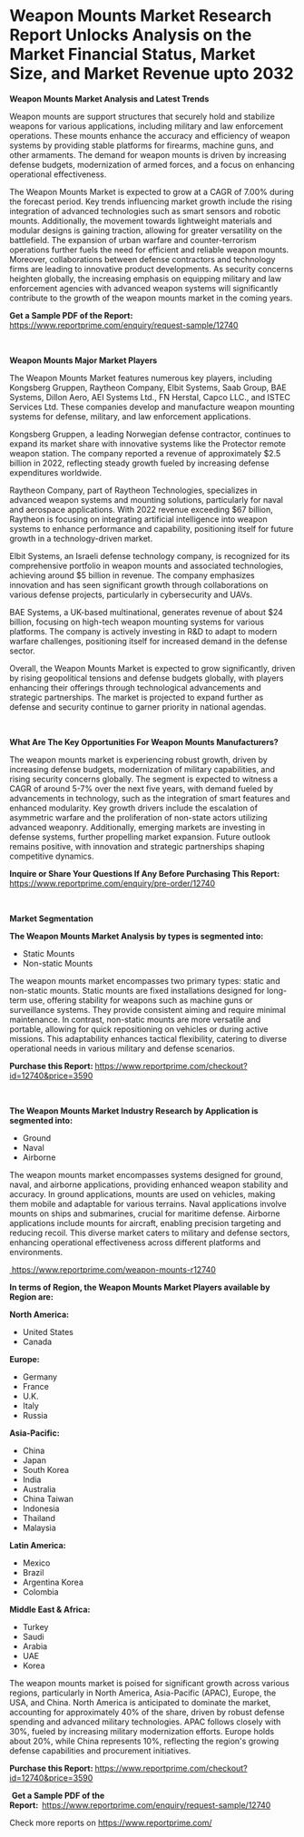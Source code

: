 <p><h1>Weapon Mounts Market Research Report Unlocks Analysis on the Market Financial Status, Market Size, and Market Revenue upto 2032</h1></p><p><strong>Weapon Mounts Market Analysis and Latest Trends</strong></p>
<p><p>Weapon mounts are support structures that securely hold and stabilize weapons for various applications, including military and law enforcement operations. These mounts enhance the accuracy and efficiency of weapon systems by providing stable platforms for firearms, machine guns, and other armaments. The demand for weapon mounts is driven by increasing defense budgets, modernization of armed forces, and a focus on enhancing operational effectiveness.</p><p>The Weapon Mounts Market is expected to grow at a CAGR of 7.00% during the forecast period. Key trends influencing market growth include the rising integration of advanced technologies such as smart sensors and robotic mounts. Additionally, the movement towards lightweight materials and modular designs is gaining traction, allowing for greater versatility on the battlefield. The expansion of urban warfare and counter-terrorism operations further fuels the need for efficient and reliable weapon mounts. Moreover, collaborations between defense contractors and technology firms are leading to innovative product developments. As security concerns heighten globally, the increasing emphasis on equipping military and law enforcement agencies with advanced weapon systems will significantly contribute to the growth of the weapon mounts market in the coming years.</p></p>
<p><strong>Get a Sample PDF of the Report:&nbsp;</strong> <a href="https://www.reportprime.com/enquiry/request-sample/12740?utm_campaign=3209&utm_medium=2&utm_source=Github&utm_content=ia&utm_term=19032025&utm_id=weapon-mounts">https://www.reportprime.com/enquiry/request-sample/12740</a></p>
<p>&nbsp;</p>
<p><strong>Weapon Mounts Major Market Players</strong></p>
<p><p>The Weapon Mounts Market features numerous key players, including Kongsberg Gruppen, Raytheon Company, Elbit Systems, Saab Group, BAE Systems, Dillon Aero, AEI Systems Ltd., FN Herstal, Capco LLC., and ISTEC Services Ltd. These companies develop and manufacture weapon mounting systems for defense, military, and law enforcement applications.</p><p>Kongsberg Gruppen, a leading Norwegian defense contractor, continues to expand its market share with innovative systems like the Protector remote weapon station. The company reported a revenue of approximately $2.5 billion in 2022, reflecting steady growth fueled by increasing defense expenditures worldwide.</p><p>Raytheon Company, part of Raytheon Technologies, specializes in advanced weapon systems and mounting solutions, particularly for naval and aerospace applications. With 2022 revenue exceeding $67 billion, Raytheon is focusing on integrating artificial intelligence into weapon systems to enhance performance and capability, positioning itself for future growth in a technology-driven market.</p><p>Elbit Systems, an Israeli defense technology company, is recognized for its comprehensive portfolio in weapon mounts and associated technologies, achieving around $5 billion in revenue. The company emphasizes innovation and has seen significant growth through collaborations on various defense projects, particularly in cybersecurity and UAVs.</p><p>BAE Systems, a UK-based multinational, generates revenue of about $24 billion, focusing on high-tech weapon mounting systems for various platforms. The company is actively investing in R&D to adapt to modern warfare challenges, positioning itself for increased demand in the defense sector.</p><p>Overall, the Weapon Mounts Market is expected to grow significantly, driven by rising geopolitical tensions and defense budgets globally, with players enhancing their offerings through technological advancements and strategic partnerships. The market is projected to expand further as defense and security continue to garner priority in national agendas.</p></p>
<p>&nbsp;</p>
<p><strong>What Are The Key Opportunities For Weapon Mounts Manufacturers?</strong></p>
<p><p>The weapon mounts market is experiencing robust growth, driven by increasing defense budgets, modernization of military capabilities, and rising security concerns globally. The segment is expected to witness a CAGR of around 5-7% over the next five years, with demand fueled by advancements in technology, such as the integration of smart features and enhanced modularity. Key growth drivers include the escalation of asymmetric warfare and the proliferation of non-state actors utilizing advanced weaponry. Additionally, emerging markets are investing in defense systems, further propelling market expansion. Future outlook remains positive, with innovation and strategic partnerships shaping competitive dynamics.</p></p>
<p><strong>Inquire or Share Your Questions If Any Before Purchasing This Report:</strong> <a href="https://www.reportprime.com/enquiry/pre-order/12740?utm_campaign=3209&utm_medium=2&utm_source=Github&utm_content=ia&utm_term=19032025&utm_id=weapon-mounts">https://www.reportprime.com/enquiry/pre-order/12740</a></p>
<p>&nbsp;</p>
<p><strong>Market Segmentation</strong></p>
<p><strong>The Weapon Mounts Market Analysis by types is segmented into:</strong></p>
<p><ul><li>Static Mounts</li><li>Non-static Mounts</li></ul></p>
<p><p>The weapon mounts market encompasses two primary types: static and non-static mounts. Static mounts are fixed installations designed for long-term use, offering stability for weapons such as machine guns or surveillance systems. They provide consistent aiming and require minimal maintenance. In contrast, non-static mounts are more versatile and portable, allowing for quick repositioning on vehicles or during active missions. This adaptability enhances tactical flexibility, catering to diverse operational needs in various military and defense scenarios.</p></p>
<p><strong>Purchase this Report:&nbsp;</strong><a href="https://www.reportprime.com/checkout?id=12740&price=3590&utm_campaign=3209&utm_medium=2&utm_source=Github&utm_content=ia&utm_term=19032025&utm_id=weapon-mounts">https://www.reportprime.com/checkout?id=12740&price=3590</a></p>
<p>&nbsp;</p>
<p><strong>The Weapon Mounts Market Industry Research by Application is segmented into:</strong></p>
<p><ul><li>Ground</li><li>Naval</li><li>Airborne</li></ul></p>
<p><p>The weapon mounts market encompasses systems designed for ground, naval, and airborne applications, providing enhanced weapon stability and accuracy. In ground applications, mounts are used on vehicles, making them mobile and adaptable for various terrains. Naval applications involve mounts on ships and submarines, crucial for maritime defense. Airborne applications include mounts for aircraft, enabling precision targeting and reducing recoil. This diverse market caters to military and defense sectors, enhancing operational effectiveness across different platforms and environments.</p></p>
<p><a href="https://www.reportprime.com/weapon-mounts-r12740?utm_campaign=3209&utm_medium=2&utm_source=Github&utm_content=ia&utm_term=19032025&utm_id=weapon-mounts">&nbsp;https://www.reportprime.com/weapon-mounts-r12740</a></p>
<p><strong>In terms of Region, the Weapon Mounts Market Players available by Region are:</strong></p>
<p>
    <p> <strong> North America: </strong>
        <ul>
            <li>United States</li>
            <li>Canada</li>
        </ul>
        </p> 
    <p> <strong> Europe: </strong>
        <ul>
            <li>Germany</li>
            <li>France</li>
            <li>U.K.</li>
            <li>Italy</li>
            <li>Russia</li>
        </ul>
        </p> 
    <p> <strong> Asia-Pacific: </strong>
        <ul>
            <li>China</li>
            <li>Japan</li>
            <li>South Korea</li>
            <li>India</li>
            <li>Australia</li>
            <li>China Taiwan</li>
            <li>Indonesia</li>
            <li>Thailand</li>
            <li>Malaysia</li>
        </ul>
        </p> 
    <p> <strong> Latin America: </strong>
        <ul>
            <li>Mexico</li>
            <li>Brazil</li>
            <li>Argentina Korea</li>
            <li>Colombia</li>
        </ul>
        </p> 
    <p> <strong> Middle East & Africa: </strong>
        <ul>
            <li>Turkey</li>
            <li>Saudi</li>
            <li>Arabia</li>
            <li>UAE</li>
            <li>Korea</li>
        </ul>
    </p>
    </p>
<p><p>The weapon mounts market is poised for significant growth across various regions, particularly in North America, Asia-Pacific (APAC), Europe, the USA, and China. North America is anticipated to dominate the market, accounting for approximately 40% of the share, driven by robust defense spending and advanced military technologies. APAC follows closely with 30%, fueled by increasing military modernization efforts. Europe holds about 20%, while China represents 10%, reflecting the region's growing defense capabilities and procurement initiatives.</p></p>
<p><strong>Purchase this Report: </strong><a href="https://www.reportprime.com/checkout?id=12740&price=3590&utm_campaign=3209&utm_medium=2&utm_source=Github&utm_content=ia&utm_term=19032025&utm_id=weapon-mounts">https://www.reportprime.com/checkout?id=12740&price=3590</a></p>
<p>&nbsp;<strong>Get a Sample PDF of the Report:&nbsp;&nbsp;</strong><a href="https://www.reportprime.com/enquiry/request-sample/12740?utm_campaign=3209&utm_medium=2&utm_source=Github&utm_content=ia&utm_term=19032025&utm_id=weapon-mounts">https://www.reportprime.com/enquiry/request-sample/12740</a></p>
<p><strong></strong></p>
<p>Check more reports on <a href="https://www.reportprime.com/?utm_campaign=3209&utm_medium=2&utm_source=Github&utm_content=ia&utm_term=19032025&utm_id=weapon-mounts">https://www.reportprime.com/</a></p>